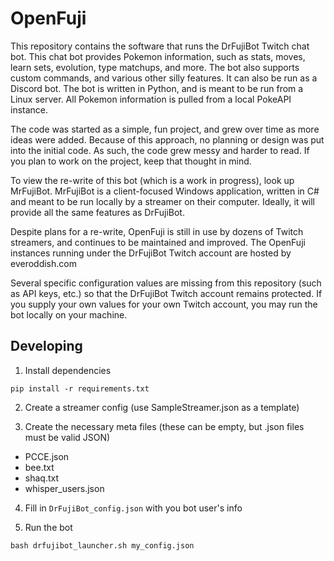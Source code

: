 # OpenFuji

This repository contains the software that runs the DrFujiBot Twitch chat bot. This chat bot provides Pokemon information, such as stats, moves, learn sets, evolution, type matchups, and more. The bot also supports custom commands, and various other silly features. It can also be run as a Discord bot. The bot is written in Python, and is meant to be run from a Linux server. All Pokemon information is pulled from a local PokeAPI instance.

The code was started as a simple, fun project, and grew over time as more ideas were added. Because of this approach, no planning or design was put into the initial code. As such, the code grew messy and harder to read. If you plan to work on the project, keep that thought in mind.

To view the re-write of this bot (which is a work in progress), look up MrFujiBot. MrFujiBot is a client-focused Windows application, written in C# and meant to be run locally by a streamer on their computer. Ideally, it will provide all the same features as DrFujiBot.

Despite plans for a re-write, OpenFuji is still in use by dozens of Twitch streamers, and continues to be maintained and improved. The OpenFuji instances running under the DrFujiBot Twitch account are hosted by everoddish.com

Several specific configuration values are missing from this repository (such as API keys, etc.) so that the DrFujiBot Twitch account remains protected. If you supply your own values for your own Twitch account, you may run the bot locally on your machine.

## Developing

1. Install dependencies

```
pip install -r requirements.txt
```

2. Create a streamer config (use SampleStreamer.json as a template)

3. Create the necessary meta files (these can be empty, but .json files must be valid JSON)
- PCCE.json
- bee.txt
- shaq.txt
- whisper_users.json

4. Fill in `DrFujiBot_config.json` with you bot user's info

5. Run the bot

```
bash drfujibot_launcher.sh my_config.json
```


